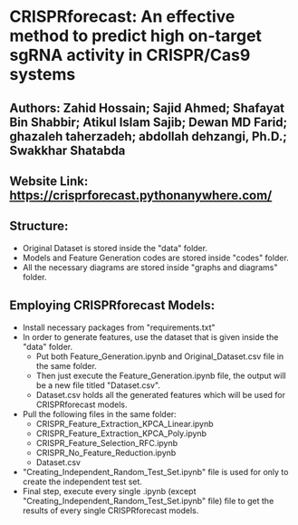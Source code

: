 # CRISPRforecast: An effective method to predict high on-target sgRNA activity in CRISPR/Cas9 systems

## Authors:  Zahid Hossain; Sajid Ahmed; Shafayat Bin Shabbir; Atikul Islam Sajib; Dewan MD Farid; ghazaleh taherzadeh; abdollah dehzangi, Ph.D.; Swakkhar Shatabda

## Website Link: https://crisprforecast.pythonanywhere.com/

## Structure:
  - Original Dataset is stored inside the "data" folder.
  - Models and Feature Generation codes are stored inside "codes" folder.
  - All the necessary diagrams are stored inside "graphs and diagrams" folder.

## Employing CRISPRforecast Models:
  - Install necessary packages from "requirements.txt"
  - In order to generate features, use the dataset that is given inside the "data" folder.
    - Put both Feature_Generation.ipynb and Original_Dataset.csv file in the same folder.
    - Then just execute the Feature_Generation.ipynb file, the output will be a new file titled "Dataset.csv".
    - Dataset.csv holds all the generated features which will be used for CRISPRforecast models.
  - Pull the following files in the same folder:
    - CRISPR_Feature_Extraction_KPCA_Linear.ipynb
    - CRISPR_Feature_Extraction_KPCA_Poly.ipynb
    - CRISPR_Feature_Selection_RFC.ipynb
    - CRISPR_No_Feature_Reduction.ipynb 
    - Dataset.csv
  - "Creating_Independent_Random_Test_Set.ipynb" file is used for only to create the independent test set. 
  - Final step, execute every single .ipynb (except "Creating_Independent_Random_Test_Set.ipynb" file) file to get the results of every single CRISPRforecast models.     

